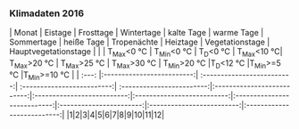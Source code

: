 ### Klimadaten 2016

| Monat | Eistage                   | Frosttage                  | Wintertage                 | kalte Tage                | warme Tage                 | Sommertage                 | heiße Tage                 | Tropenächte                 | Heiztage                | Vegetationstage           | Hauptvegetationstage       |
|       | T<sub>Max</sub><0 &#8451; | T<sub>Min</sub><0 &#8451;  | T<sub>D</sub><0 &#8451;    | T<sub>Max</sub><10 &#8451;| T<sub>Max</sub>>20 &#8451; | T<sub>Max</sub>>25 &#8451; | T<sub>Max</sub>>30 &#8451; | T<sub>Min</sub>>20 &#8451;  |T<sub>D</sub><12 &#8451; |T<sub>Min</sub>>=5 &#8451; |T<sub>Min</sub>>=10 &#8451; |
| :---: |:-------------------------:| :-------------------------:| :-------------------------:| :------------------------:|:--------------------------:|:--------------------------:|:--------------------------:|:---------------------------:|:-----------------------:|:-------------------------:|:--------------------------:|
|1|2|3|4|5|6|7|8|9|10|11|12|
